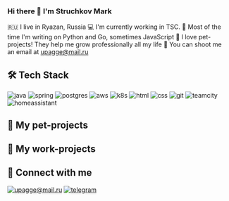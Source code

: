 ### Hi there 👋 I'm Struchkov Mark

🇷🇺 I live in Ryazan, Russia
💻 I'm currently working in TSC.
:robot: Most of the time I'm writing on Python and Go, sometimes JavaScript
:rocket: I love pet-projects! They help me grow professionally all my life
:email: You can shoot me an email at upagge@mail.ru

## 🛠 Tech Stack

![java](https://img.shields.io/badge/java%20-%23CC0000.svg?&style=for-the-badge&logo=java&logoColor=white) ![spring](https://img.shields.io/badge/spring%20-%2342B029.svg?&style=for-the-badge&logo=spring&logoColor=white) ![postgres](https://img.shields.io/badge/postgres-%23316192.svg?&style=for-the-badge&logo=postgresql&logoColor=white) ![aws](https://img.shields.io/badge/AWS%20-%23FF9900.svg?&style=for-the-badge&logo=amazon-aws&logoColor=white)  ![k8s](https://img.shields.io/badge/docker%20-%23326ce5.svg?&style=for-the-badge&logo=docker&logoColor=white) ![html](https://img.shields.io/badge/html%20-%23E34F26.svg?&style=for-the-badge&logo=html5&logoColor=white) ![css](https://img.shields.io/badge/css%20-%231572B6.svg?&style=for-the-badge&logo=css3&logoColor=white) ![git](https://img.shields.io/badge/git%20-%23F05033.svg?&style=for-the-badge&logo=git&logoColor=white) ![teamcity](https://img.shields.io/badge/teamcity%20-%232671E5.svg?&style=for-the-badge&logo=teamcity&logoColor=white) ![homeassistant](https://img.shields.io/badge/homeassistant%20-%2341BDF5.svg?&style=for-the-badge&logo=home%20assistant&logoColor=white)

## 🐶 My pet-projects

## 💼 My work-projects

## 🤝 Connect with me

[![upagge@mail.ru](https://img.shields.io/badge/upagge@mail.ru%20-%23E62B1E.svg?&style=for-the-badge&logo=mail.ru&logoColor=white)](mailto:upagge@mail.ru) [![telegram](https://img.shields.io/badge/uPagge%20-%231DA1F2.svg?&style=for-the-badge&logo=Telegram&logoColor=white)](https://t.me/upagge)
